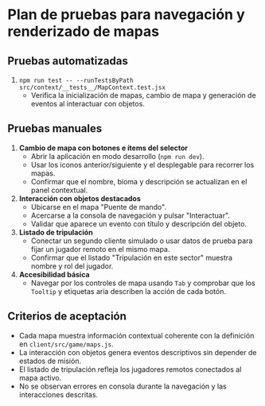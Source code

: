 # Plan de pruebas para navegación y renderizado de mapas

## Pruebas automatizadas
1. `npm run test -- --runTestsByPath src/context/__tests__/MapContext.test.jsx`
   - Verifica la inicialización de mapas, cambio de mapa y generación de eventos al interactuar con objetos.

## Pruebas manuales
1. **Cambio de mapa con botones e ítems del selector**
   - Abrir la aplicación en modo desarrollo (`npm run dev`).
   - Usar los iconos anterior/siguiente y el desplegable para recorrer los mapas.
   - Confirmar que el nombre, bioma y descripción se actualizan en el panel contextual.
2. **Interacción con objetos destacados**
   - Ubicarse en el mapa "Puente de mando".
   - Acercarse a la consola de navegación y pulsar "Interactuar".
   - Validar que aparece un evento con título y descripción del objeto.
3. **Listado de tripulación**
   - Conectar un segundo cliente simulado o usar datos de prueba para fijar un jugador remoto en el mismo mapa.
   - Confirmar que el listado "Tripulación en este sector" muestra nombre y rol del jugador.
4. **Accesibilidad básica**
   - Navegar por los controles de mapa usando `Tab` y comprobar que los `Tooltip` y etiquetas aria describen la acción de cada botón.

## Criterios de aceptación
- Cada mapa muestra información contextual coherente con la definición en `client/src/game/maps.js`.
- La interacción con objetos genera eventos descriptivos sin depender de estados de misión.
- El listado de tripulación refleja los jugadores remotos conectados al mapa activo.
- No se observan errores en consola durante la navegación y las interacciones descritas.
